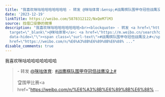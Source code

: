 ```yaml
---
title: "我喜欢咪咕哈哈哈哈哈哈哈 - 转发 @咪咕体育:&ensp;#战鹰棋队围甲夺冠但战鹰没上# \U0001F3C6围甲比赛@棋手战鹰 所在的山西书海路鑫队最终夺冠\U0001F4AA战老在未赛一场的情..."
date: '2023-12-19'
linkTitle: https://weibo.com/5878312122/NxQeM7lM3
source: 找借口安静的微博
description: "我喜欢咪咕哈哈哈哈哈哈哈<br><blockquote> - 转发 <a href=\"https://weibo.com/6320391439\"
  target=\"_blank\">@咪咕体育</a>: <a href=\"https://m.weibo.cn/search?containerid=231522type%3D1%26t%3D10%26q%3D%23%E6%88%98%E9%B9%B0%E6%A3%8B%E9%98%9F%E5%9B%B4%E7%94%B2%E5%A4%BA%E5%86%A0%E4%BD%86%E6%88%98%E9%B9%B0%E6%B2%A1%E4%B8%8A%23&amp;extparam=%23%E6%88%98%E9%B9%B0%E6%A3%8B%E9%98%9F%E5%9B%B4%E7%94%B2%E5%A4%BA%E5%86%A0%E4%BD%86%E6%88%98%E9%B9%B0%E6%B2%A1%E4%B8%8A%23\"
  data-hide=\"\"><span class=\"surl-text\">#战鹰棋队围甲夺冠但战鹰没上#</span></a> <br><br>\U0001F3C6围甲比赛<a
  href=\"https://weibo.com/n/%E6%A3%8B%E6%89%8B%E6%88% ..."
disable_comments: true
---
```

我喜欢咪咕哈哈哈哈哈哈哈<br><blockquote> - 转发 <a href="https://weibo.com/6320391439" target="_blank">@咪咕体育</a>: <a href="https://m.weibo.cn/search?containerid=231522type%3D1%26t%3D10%26q%3D%23%E6%88%98%E9%B9%B0%E6%A3%8B%E9%98%9F%E5%9B%B4%E7%94%B2%E5%A4%BA%E5%86%A0%E4%BD%86%E6%88%98%E9%B9%B0%E6%B2%A1%E4%B8%8A%23&amp;extparam=%23%E6%88%98%E9%B9%B0%E6%A3%8B%E9%98%9F%E5%9B%B4%E7%94%B2%E5%A4%BA%E5%86%A0%E4%BD%86%E6%88%98%E9%B9%B0%E6%B2%A1%E4%B8%8A%23" data-hide=""><span class="surl-text">#战鹰棋队围甲夺冠但战鹰没上#</span></a> <br><br>🏆围甲比赛<a href="https://weibo.com/n/%E6%A3%8B%E6%89%8B%E6%88% ...